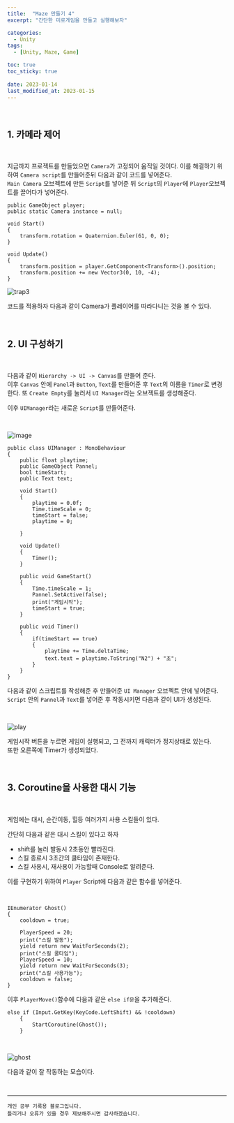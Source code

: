 ```yaml
---
title:  "Maze 만들기 4"
excerpt: "간단한 미로게임을 만들고 실행해보자"

categories:
  - Unity
tags:
  - [Unity, Maze, Game]

toc: true
toc_sticky: true
 
date: 2023-01-14
last_modified_at: 2023-01-15
---
```


<br>

## 1. 카메라 제어

<br>

지금까지 프로젝트를 만들었으면 `Camera`가 고정되어 움직일 것이다. 이를 해결하기 위하여 `Camera script`를 만들어준뒤 다음과 같이 코드를 넣어준다.  
`Main Camera` 오브젝트에 만든 `Script`를 넣어준 뒤 `Script`의 `Player`에 `Player`오브젝트를 끌어다가 넣어준다.

    public GameObject player;
    public static Camera instance = null;

    void Start()
    {
        transform.rotation = Quaternion.Euler(61, 0, 0);
    }

    void Update()
    {
        transform.position = player.GetComponent<Transform>().position;
        transform.position += new Vector3(0, 10, -4);
    }

![trap3](https://user-images.githubusercontent.com/37824506/212535593-484f58a3-a91c-4388-812c-aae02cd931c0.gif)

코드를 적용하자 다음과 같이 Camera가 플레이어를 따라다니는 것을 볼 수 있다.

<br>

## 2. UI 구성하기

<br>

다음과 같이 `Hierarchy -> UI -> Canvas`를 만들어 준다.  
이후 `Canvas` 안에 `Panel`과 `Button`, `Text`를 만들어준 후 `Text`의 이름을 `Timer`로 변경한다.
또 `Create Empty`를 눌러서 `UI Manager`라는 오브젝트를 생성해준다.  

이후 `UIManager`라는 새로운 `Script`를 만들어준다.

<br>

![image](https://user-images.githubusercontent.com/37824506/212535699-27effb97-f654-405d-99de-e6071d7272ef.png)

```
public class UIManager : MonoBehaviour
{
    public float playtime;
    public GameObject Pannel;
    bool timeStart;
    public Text text;

    void Start()
    {
        playtime = 0.0f;
        Time.timeScale = 0;
        timeStart = false;
        playtime = 0;
        
    }

    void Update()
    {
        Timer();
    }

    public void GameStart()
    {
        Time.timeScale = 1;
        Pannel.SetActive(false);
        print("게임시작");
        timeStart = true;
    }

    public void Timer()
    {
        if(timeStart == true)
        {
            playtime += Time.deltaTime;
            text.text = playtime.ToString("N2") + "초";
        }
    }
}
```
다음과 같이 스크립트를 작성해준 후 만들어준 `UI Manager` 오브젝트 안에 넣어준다.  
`Script` 안의 `Pannel`과 `Text`를 넣어준 후 작동시키면 다음과 같이 UI가 생성된다.

<br>

![play](https://user-images.githubusercontent.com/37824506/212535995-8fb17917-0fb7-42fc-9c0a-1d169542bcc4.gif)

게임시작 버튼을 누르면 게임이 실행되고, 그 전까지 캐릭터가 정지상태로 있는다.  
또한 오른쪽에 Timer가 생성되었다.

<br>

## 3. Coroutine을 사용한 대시 기능  

<br>

게임에는 대시, 순간이동, 힐등 여러가지 사용 스킬들이 있다.  

간단히 다음과 같은 대시 스킬이 있다고 하자  

- shift를 눌러 발동시 2초동안 빨라진다.
- 스킬 종료시 3초간의 쿨타임이 존재한다.
- 스킬 사용시, 재사용이 가능할때 Console로 알려준다.  

이를 구현하기 위하여 `Player` Script에 다음과 같은 함수를 넣어준다.


<br>

    IEnumerator Ghost()
    {
        cooldown = true;

        PlayerSpeed = 20;
        print("스킬 발동");
        yield return new WaitForSeconds(2);
        print("스킬 쿨타임");
        PlayerSpeed = 10;
        yield return new WaitForSeconds(3);
        print("스킬 사용가능");
        cooldown = false;
    }

이후 `PlayerMove()`함수에 다음과 같은 `else if문`을 추가해준다.

    else if (Input.GetKey(KeyCode.LeftShift) && !cooldown)
        {
            StartCoroutine(Ghost());
        }

<br>

![ghost](https://user-images.githubusercontent.com/37824506/212536477-c3d4406b-687c-4df3-8eb0-7a0541adacc1.gif)


다음과 같이 잘 작동하는 모습이다.

<br>

***
    개인 공부 기록용 블로그입니다.
    틀리거나 오류가 있을 경우 제보해주시면 감사하겠습니다.